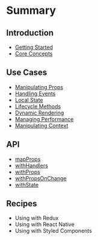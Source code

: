 # Summary

## Introduction

* [Getting Started](README.md)
* [Core Concepts](core-concepts.md)

## Use Cases

* [Manipulating Props](methods.md)
* [Handling Events](handling-events.md)
* [Local State](local-state.md)
* [Lifecycle Methods](lifecycle-methods.md)
* [Dynamic Rendering](dynamic-rendering.md)
* [Managing Performance](managing-performance.md)
* [Manipulating Context](manipulating-context.md)

## API

* [mapProps](api/mapprops.md)
* [withHandlers](withhandlers.md)
* [withProps](api/withprops.md)
* [withPropsOnChange](api/withpropsonchange.md)
* [withState](api/withstate.md)

## Recipes

* Using with Redux
* Using with React Native
* Using with Styled Components

